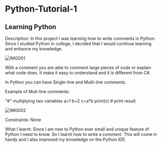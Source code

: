 # Python-Tutorial-1

## Learning Python ##

Description: In this project I was learning how to write comments in Python. Since I studied Python in college, I decided that I would continue learning and enhance my knowledge.

![IMG001](https://user-images.githubusercontent.com/45819118/71121604-abf68800-21d6-11ea-8f19-d8dbb052546b.PNG)


With a comment you are able to comment large pieces of code or explain what code does. It make it easy to understand and it is different from C#.

In Python you can have Single-line and Multi-line comments. 

Example of Muti-line comments:

"#" multiplying two variables
a=1
b=2
c=a*b
print(c) # print result

![IMG002](https://user-images.githubusercontent.com/45819118/71122123-c4b36d80-21d7-11ea-9d1f-571b5f4b5458.PNG)

Constraints: None

What I learnt: Since I am new to Python ever small and unique feature of Python I need to know. So I learnt how to write a comment. This will come in handy and I also improved my knowledge on the Python IDE.
